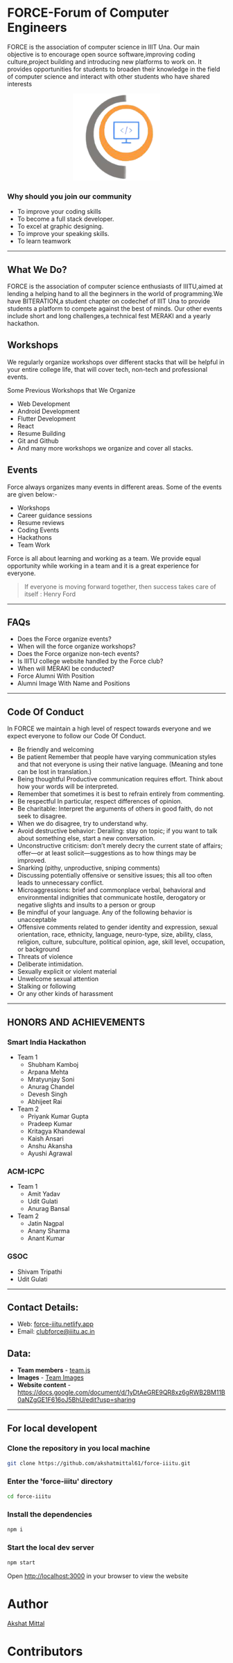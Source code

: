 # FORCE-Forum of Computer Engineers

FORCE is the association of computer science in IIIT Una. Our main objective is to encourage open source software,improving coding culture,project building and introducing new platforms to work on. It provides opportunities for students to broaden their knowledge in the field of computer science and interact with other students who have shared interests

<p align="center">
<img src="./src/images/favicon.png" />
</p>

### Why should you join our community

-   To improve your coding skills
-   To become a full stack developer.
-   To excel at graphic designing.
-   To improve your speaking skills.
-   To learn teamwork

---

## What We Do?

FORCE is the association of computer science enthusiasts of IIITU,aimed at lending a helping hand to all the beginners in the world of programming.We have BITERATION,a student chapter on codechef of IIIT Una to provide students a platform to compete against the best of minds. Our other events include short and long challenges,a technical fest MERAKI and a yearly hackathon.

## Workshops

We regularly organize workshops over different stacks that will be helpful in your entire college life, that will cover tech, non-tech and professional events.

Some Previous Workshops that We Organize

-   Web Development
-   Android Development
-   Flutter Development
-   React
-   Resume Building
-   Git and Github
-   And many more workshops we organize and cover all stacks.

## Events

Force always organizes many events in different areas. Some of the events are given below:-

-   Workshops
-   Career guidance sessions
-   Resume reviews
-   Coding Events
-   Hackathons
-   Team Work

Force is all about learning and working as a team. We provide equal opportunity while working in a team and it is a great experience for everyone.

> If everyone is moving forward together, then success takes care of itself : Henry Ford

---

## FAQs

-   Does the Force organize events?
-   When will the force organize workshops?
-   Does the Force organize non-tech events?
-   Is IIITU college website handled by the Force club?
-   When will MERAKI be conducted?
-   Force Alumni With Position
-   Alumni Image With Name and Positions

---

## Code Of Conduct

In FORCE we maintain a high level of respect towards everyone and we expect everyone to follow our Code Of Conduct.

-   Be friendly and welcoming
-   Be patient Remember that people have varying communication styles and that not everyone is using their native language. (Meaning and tone can be lost in translation.)
-   Being thoughtful Productive communication requires effort. Think about how your words will be interpreted.
-   Remember that sometimes it is best to refrain entirely from commenting.
-   Be respectful In particular, respect differences of opinion.
-   Be charitable: Interpret the arguments of others in good faith, do not seek to disagree.
-   When we do disagree, try to understand why.
-   Avoid destructive behavior: Derailing: stay on topic; if you want to talk about something else, start a new conversation.
-   Unconstructive criticism: don’t merely decry the current state of affairs; offer—or at least solicit—suggestions as to how things may be improved.
-   Snarking (pithy, unproductive, sniping comments)
-   Discussing potentially offensive or sensitive issues; this all too often leads to unnecessary conflict.
-   Microaggressions: brief and commonplace verbal, behavioral and environmental indignities that communicate hostile, derogatory or negative slights and insults to a person or group
-   Be mindful of your language. Any of the following behavior is unacceptable
-   Offensive comments related to gender identity and expression, sexual orientation, race, ethnicity, language, neuro-type, size, ability, class, religion, culture, subculture, political opinion, age, skill level, occupation, or background
-   Threats of violence
-   Deliberate intimidation.
-   Sexually explicit or violent material
-   Unwelcome sexual attention
-   Stalking or following
-   Or any other kinds of harassment

---

## HONORS AND ACHIEVEMENTS

### Smart India Hackathon

-   Team 1
    -   Shubham Kamboj
    -   Arpana Mehta
    -   Mratyunjay Soni
    -   Anurag Chandel
    -   Devesh Singh
    -   Abhijeet Rai
-   Team 2
    -   Priyank Kumar Gupta
    -   Pradeep Kumar
    -   Kritagya Khandewal
    -   Kaish Ansari
    -   Anshu Akansha
    -   Ayushi Agrawal

### ACM-ICPC

-   Team 1
    -   Amit Yadav
    -   Udit Gulati
    -   Anurag Bansal
-   Team 2
    -   Jatin Nagpal
    -   Anany Sharma
    -   Anant Kumar

### GSOC

-   Shivam Tripathi
-   Udit Gulati

---

## Contact Details:

-   Web: [force-iiitu.netlify.app](https://force-iiitu.netlify.app)
-   Email: [clubforce@iiitu.ac.in](mailto:clubforce@iiitu.ac.in)

## Data:

-   **Team members** - [team.js](./src/team.js)
-   **Images** - [Team Images](./src/team/)
-   **Website content** - https://docs.google.com/document/d/1yDtAeGRE9QR8xz6gRWB2BM11B0aNZgGE1F616oJ5BhU/edit?usp=sharing

---

## For local developent

### Clone the repository in you local machine

```sh
git clone https://github.com/akshatmittal61/force-iiitu.git
```

### Enter the 'force-iiitu' directory

```sh
cd force-iiitu
```

### Install the dependencies

```sh
npm i
```

### Start the local dev server

```sh
npm start
```

Open [http://localhost:3000](http://localhost:3000) in your browser to view the website

# Author

[Akshat Mittal](https://github.com/akshatmittal61)

# Contributors
